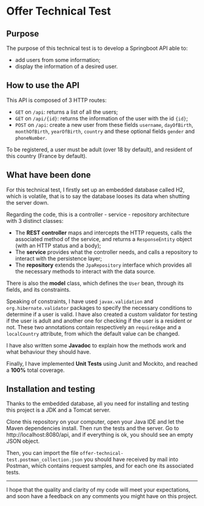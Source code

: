 # Offer Technical Test


## Purpose
The purpose of this technical test is to develop a Springboot API able to:
* add users from some information;
* display the information of a desired user.


## How to use the API
This API is composed of 3 HTTP routes: 
* `GET` on `/api`: returns a list of all the users;
* `GET` on `/api/{id}`: returns the information of the user with the id `{id}`;
* `POST` on `/api`: create a new user from these fields `username`, `dayOfBirth`, `monthOfBirth`, `yearOfBirth`,
`country` and these optional fields `gender` and `phoneNumber`.

To be registered, a user must be adult (over 18 by default), and resident of this country (France by default).


## What have been done
For this technical test, I firstly set up an embedded database called H2, which is volatile, that is to say the database
looses its data when shutting the server down. 

Regarding the code, this is a controller - service - repository architecture with 3 distinct classes:
* The **REST controller** maps and intercepts the HTTP requests, calls the associated method of the service, and returns 
a `ResponseEntity` object (with an HTTP status and a body);
* The **service** provides what the controller needs, and calls a repository to interact with the persistence layer;
* The **repository** extends the `JpaRepository` interface which provides all the necessary methods to interact with the
data source.

There is also the **model** class, which defines the `User` bean, through its fields, and its constraints.

Speaking of constraints, I have used `javax.validation` and `org.hibernate.validator` packages to specify the necessary
conditions to determine if a user is valid. I have also created a custom validator for testing if the user is adult
and another one for checking if the user is a resident or not. These two annotations contain respectively an 
`requiredAge` and a `localCountry` attribute, from which the default value can be changed.

I have also written some **Javadoc** to explain how the methods work and what behaviour they should have.

Finally, I have implemented **Unit Tests** using Junit and Mockito, and reached a **100%** total coverage.


## Installation and testing
Thanks to the embedded database, all you need for installing and testing this project is a JDK and a Tomcat server.

Clone this repository on your computer, open your Java IDE and let the Maven dependencies install. Then run the tests
and the server. Go to http://localhost:8080/api, and if everything is ok, you should see an empty JSON object.

Then, you can import the file `offer-technical-test.postman_collection.json` you should have received by mail into 
Postman, which contains request samples, and for each one its associated tests.

**********
I hope that the quality and clarity of my code will meet your expectations, and soon have a feedback on any comments 
you might have on this project.
